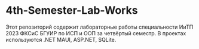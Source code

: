 # 4th-Semester-Lab-Works

Этот репозиторий содержит лабораторные работы специальности ИиТП 2023 ФКСиС БГУИР по ИСП и ООП за четвёртый семестр. В проектах используются .NET MAUI, ASP.NET, SQLite.
